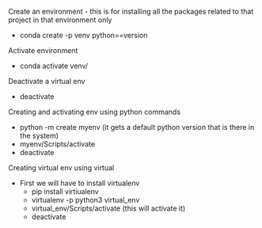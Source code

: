 Create an environment - this is for installing all the packages related to that project in that environment only
- conda create -p venv python==version

Activate environment
- conda activate venv/

Deactivate a virtual env
- deactivate

Creating and activating env using python commands
- python -m create myenv (it gets a default python version that is there in the system)
- myenv/Scripts/activate
- deactivate

Creating virtual env using virtual 
- First we will have to install virtualenv
    - pip install virtiualenv
    - virtualenv -p python3 virtual_env
    - virtual_env/Scripts/activate (this will activate it)
    - deactivate
